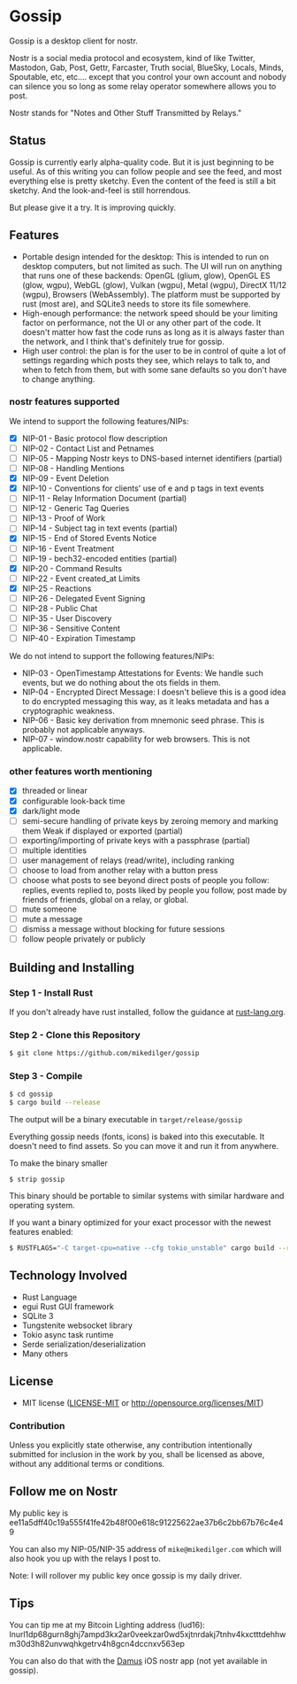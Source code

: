 # Gossip

Gossip is a desktop client for nostr.

Nostr is a social media protocol and ecosystem, kind of like Twitter, Mastodon, Gab, Post, Gettr, Farcaster, Truth social, BlueSky, Locals, Minds, Spoutable, etc, etc.... except that you control your own account and nobody can silence you so long as some relay operator somewhere allows you to post.

Nostr stands for "Notes and Other Stuff Transmitted by Relays."

## Status

Gossip is currently early alpha-quality code. But it is just beginning to be useful. As of this writing you can follow people and see the feed, and most everything else is pretty sketchy. Even the content of the feed is still a bit sketchy. And the look-and-feel is still horrendous.

But please give it a try. It is improving quickly.

## Features

- Portable design intended for the desktop: This is intended to run on desktop computers, but not limited as such. The UI will run on anything that runs one of these backends: OpenGL (glium, glow), OpenGL ES (glow, wgpu), WebGL (glow), Vulkan (wgpu), Metal (wgpu), DirectX 11/12 (wgpu), Browsers (WebAssembly). The platform must be supported by rust (most are), and SQLite3 needs to store its file somewhere.
- High-enough performance: the network speed should be your limiting factor on performance, not the UI or any other part of the code. It doesn't matter how fast the code runs as long as it is always faster than the network, and I think that's definitely true for gossip.
- High user control: the plan is for the user to be in control of quite a lot of settings regarding which posts they see, which relays to talk to, and when to fetch from them, but with some sane defaults so you don't have to change anything.

### nostr features supported

We intend to support the following features/NIPs:

- [x] NIP-01 - Basic protocol flow description
- [ ] NIP-02 - Contact List and Petnames
- [ ] NIP-05 - Mapping Nostr keys to DNS-based internet identifiers (partial)
- [ ] NIP-08 - Handling Mentions
- [x] NIP-09 - Event Deletion
- [x] NIP-10 - Conventions for clients' use of e and p tags in text events
- [ ] NIP-11 - Relay Information Document (partial)
- [ ] NIP-12 - Generic Tag Queries
- [ ] NIP-13 - Proof of Work
- [ ] NIP-14 - Subject tag in text events (partial)
- [x] NIP-15 - End of Stored Events Notice
- [ ] NIP-16 - Event Treatment
- [ ] NIP-19 - bech32-encoded entities (partial)
- [x] NIP-20 - Command Results
- [ ] NIP-22 - Event created_at Limits
- [x] NIP-25 - Reactions
- [ ] NIP-26 - Delegated Event Signing
- [ ] NIP-28 - Public Chat
- [ ] NIP-35 - User Discovery
- [ ] NIP-36 - Sensitive Content
- [ ] NIP-40 - Expiration Timestamp

We do not intend to support the following features/NIPs:

- NIP-03 - OpenTimestamp Attestations for Events: We handle such events, but we do nothing about the ots fields in them.
- NIP-04 - Encrypted Direct Message: I doesn't believe this is a good idea to do encrypted messaging this way, as it leaks metadata and has a cryptographic weakness.
- NIP-06 - Basic key derivation from mnemonic seed phrase. This is probably not applicable anyways.
- NIP-07 - window.nostr capability for web browsers. This is not applicable.

### other features worth mentioning

- [x] threaded or linear
- [x] configurable look-back time
- [x] dark/light mode
- [ ] semi-secure handling of private keys by zeroing memory and marking them Weak if displayed or exported (partial)
- [ ] exporting/importing of private keys with a passphrase (partial)
- [ ] multiple identities
- [ ] user management of relays (read/write), including ranking
- [ ] choose to load from another relay with a button press
- [ ] choose what posts to see beyond direct posts of people you follow: replies, events replied to, posts liked by people you follow, post made by friends of friends, global on a relay, or global.
- [ ] mute someone
- [ ] mute a message
- [ ] dismiss a message without blocking for future sessions
- [ ] follow people privately or publicly

## Building and Installing

### Step 1 - Install Rust

If you don't already have rust installed, follow the guidance at [rust-lang.org](https://www.rust-lang.org/).

### Step 2 - Clone this Repository

````bash
$ git clone https://github.com/mikedilger/gossip
````

### Step 3 - Compile

````bash
$ cd gossip
$ cargo build --release
````

The output will be a binary executable in `target/release/gossip`

Everything gossip needs (fonts, icons) is baked into this executable. It doesn't need to find assets. So you can move it and run it from anywhere.

To make the binary smaller

````base
$ strip gossip
````

This binary should be portable to similar systems with similar hardware and operating system.

If you want a binary optimized for your exact processor with the newest features enabled:

````bash
$ RUSTFLAGS="-C target-cpu=native --cfg tokio_unstable" cargo build --release
````

## Technology Involved

- Rust Language
- egui Rust GUI framework
- SQLite 3
- Tungstenite websocket library
- Tokio async task runtime
- Serde serialization/deserialization
- Many others

## License

 * MIT license ([LICENSE-MIT](LICENSE-MIT) or http://opensource.org/licenses/MIT)

### Contribution

Unless you explicitly state otherwise, any contribution intentionally submitted
for inclusion in the work by you, shall be licensed as above, without any additional
terms or conditions.

## Follow me on Nostr

My public key is ee11a5dff40c19a555f41fe42b48f00e618c91225622ae37b6c2bb67b76c4e49

You can also my NIP-05/NIP-35 address of `mike@mikedilger.com` which will also hook you up with the relays I post to.

Note: I will rollover my public key once gossip is my daily driver.

## Tips

You can tip me at my Bitcoin Lighting address (lud16): lnurl1dp68gurn8ghj7ampd3kx2ar0veekzar0wd5xjtnrdakj7tnhv4kxctttdehhwm30d3h82unvwqhkgetrv4h8gcn4dccnxv563ep

You can also do that with the [Damus](https://damus.io) iOS nostr app (not yet available in gossip).
